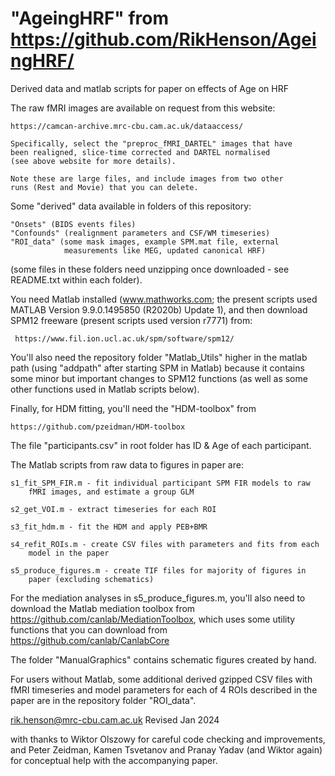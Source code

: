 # "AgeingHRF" from https://github.com/RikHenson/AgeingHRF/

Derived data and matlab scripts for paper on effects of Age on HRF

The raw fMRI images are available on request from this website: 

    https://camcan-archive.mrc-cbu.cam.ac.uk/dataaccess/

    Specifically, select the "preproc_fMRI_DARTEL" images that have 
    been realigned, slice-time corrected and DARTEL normalised 
    (see above website for more details). 

    Note these are large files, and include images from two other
    runs (Rest and Movie) that you can delete.

Some "derived" data available in folders of this repository:

    "Onsets" (BIDS events files)
    "Confounds" (realignment parameters and CSF/WM timeseries) 
    "ROI_data" (some mask images, example SPM.mat file, external 
                measurements like MEG, updated canonical HRF)

(some files in these folders need unzipping once downloaded - see 
README.txt within each folder).

You need Matlab installed (www.mathworks.com; the present scripts used 
MATLAB Version 9.9.0.1495850 (R2020b) Update 1), and then download 
SPM12 freeware (present scripts used version r7771) from: 

     https://www.fil.ion.ucl.ac.uk/spm/software/spm12/ 

You'll also need the repository folder "Matlab_Utils" higher in the matlab
path (using "addpath" after starting SPM in Matlab) because it contains 
some minor but important changes to SPM12 functions (as well as some other
functions used in Matlab scripts below).

Finally, for HDM fitting, you'll need the "HDM-toolbox" from 

    https://github.com/pzeidman/HDM-toolbox

The file "participants.csv" in root folder has ID & Age of each participant.

The Matlab scripts from raw data to figures in paper are:

    s1_fit_SPM_FIR.m - fit individual participant SPM FIR models to raw 
        fMRI images, and estimate a group GLM

    s2_get_VOI.m - extract timeseries for each ROI 

    s3_fit_hdm.m - fit the HDM and apply PEB+BMR

    s4_refit_ROIs.m - create CSV files with parameters and fits from each 
        model in the paper

    s5_produce_figures.m - create TIF files for majority of figures in
        paper (excluding schematics)

For the mediation analyses in s5_produce_figures.m, you'll also need to 
download the Matlab mediation toolbox from 
https://github.com/canlab/MediationToolbox, which uses some utility 
functions that you can download from https://github.com/canlab/CanlabCore

The folder "ManualGraphics" contains schematic figures created by hand.

For users without Matlab, some additional derived gzipped CSV files with 
fMRI timeseries and model parameters for each of 4 ROIs described in the 
paper are in the repository folder "ROI_data".

rik.henson@mrc-cbu.cam.ac.uk                Revised Jan 2024

with thanks to Wiktor Olszowy for careful code checking and improvements,
and Peter Zeidman, Kamen Tsvetanov and Pranay Yadav (and Wiktor again) 
for conceptual help with the accompanying paper.


